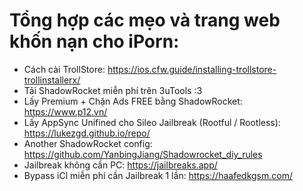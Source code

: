 # Tổng hợp các mẹo và trang web khốn nạn cho iPorn:

- Cách cài TrollStore: https://ios.cfw.guide/installing-trollstore-trollinstallerx/
- Tải ShadowRocket miễn phí trên 3uTools :3
- Lấy Premium + Chặn Ads FREE bằng ShadowRocket: https://www.p12.vn/
- Lấy AppSync Unifined cho Sileo Jailbreak (Rootful / Rootless): https://lukezgd.github.io/repo/
- Another ShadowRocket config: https://github.com/YanbingJiang/Shadowrocket_diy_rules
- Jailbreak không cần PC: https://jailbreaks.app/
- Bypass iCl miễn phí cần Jailbreak 1 lần: https://haafedkgsm.com/
